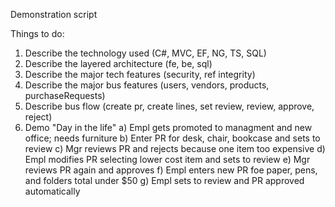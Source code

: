   Demonstration script

Things to do:

  1) Describe the technology used (C#, MVC, EF, NG, TS, SQL)
  2) Describe the layered architecture (fe, be, sql)
  3) Describe the major tech features (security, ref integrity)
  4) Describe the major bus features (users, vendors, products, purchaseRequests)
  5) Describe bus flow (create pr, create lines, set review, review, approve, reject)
  6) Demo "Day in the life"
    a) Empl gets promoted to managment and new office; needs furniture
    b) Enter PR for desk, chair, bookcase and sets to review
    c) Mgr reviews PR and rejects because one item too expensive
    d) Empl modifies PR selecting lower cost item and sets to review
    e) Mgr reviews PR again and approves
    f) Empl enters new PR foe paper, pens, and folders total under $50
    g) Empl sets to review and PR approved automatically